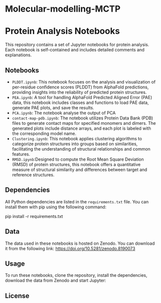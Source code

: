 # Molecular-modelling-MCTP

# Protein Analysis Notebooks

This repository contains a set of Jupyter notebooks for protein analysis. Each notebook is self-contained and includes detailed comments and explanations.

## Notebooks

- `PLDDT.ipynb`: This notebook focuses on the analysis and visualization of per-residue confidence scores (PLDDT) from AlphaFold predictions, providing insights into the reliability of predicted protein structures.
- `PEA.ipynb`: A tool for handling AlphaFold Predicted Aligned Error (PAE) data, this notebook includes classes and functions to load PAE data, generate PAE plots, and save the results.
- `PCA.ipynb`: The notebook analyse the output of PCA
- `contact-map-pdb.ipynb`: The notebook utilizes Protein Data Bank (PDB) files to generate contact maps for specified monomers and dimers. The generated plots include distance arrays, and each plot is labeled with the corresponding model name.
- `Clustering.ipynb`: This notebook applies clustering algorithms to categorize protein structures into groups based on similarities, facilitating the understanding of structural relationships and common features.
-  `RMSD.ipynb`:Designed to compute the Root Mean Square Deviation (RMSD) of protein structures, this notebook offers a quantitative measure of structural similarity and differences between target and reference structures.
  
## Dependencies

All Python dependencies are listed in the `requirements.txt` file. You can install them with pip using the following command:

pip install -r requirements.txt


## Data

The data used in these notebooks is hosted on Zenodo. You can download it from the following link: 
https://doi.org/10.5281/zenodo.8190073

## Usage

To run these notebooks, clone the repository, install the dependencies, download the data from Zenodo and start Jupyter:

## License
